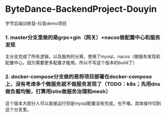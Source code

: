 # ByteDance-BackendProject-Douyin
字节后端训练营-抖音demo项目

### 1. master分支里做的是grpc+gin（网关）+nacos做配置中心和服务发现
主分支完成了所有逻辑，以及服务的分离，使用了mysql，nacos（做服务发现和配置中心。因为需要更多配置才能用，所以不写这个版本的build了）

### 2. docker-compose分支做的是将项目部署在docker-compose上，没有考虑多个微服务就不做服务发现了（TODO：k8s；先用dns做负载均衡，打算用istio做服务治理和mesh）
这个版本大部分人可以直接运行但是mysql配置没有完成，也不难。具体操作切到这个分支里。
